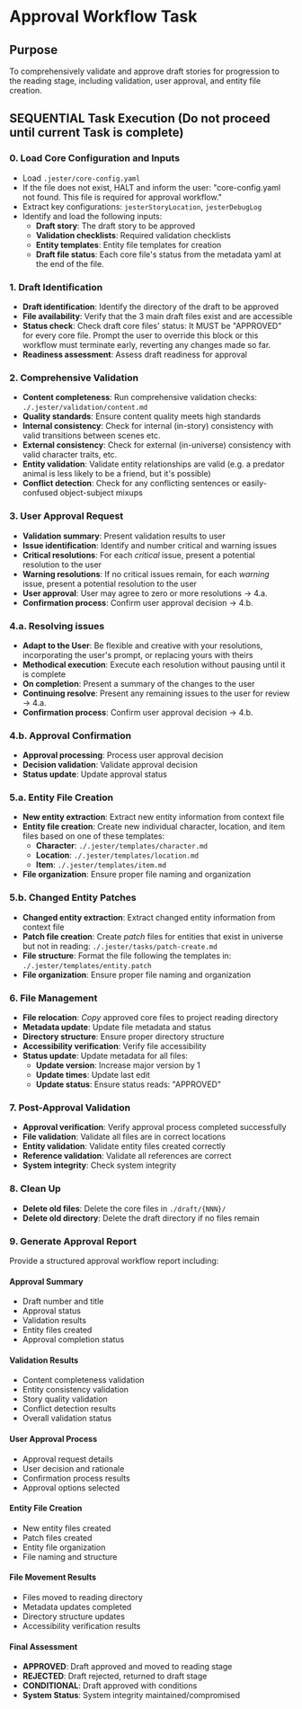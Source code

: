 

# Approval Workflow Task

## Purpose

To comprehensively validate and approve draft stories for progression to the reading stage, including validation, user approval, and entity file creation.

## SEQUENTIAL Task Execution (Do not proceed until current Task is complete)

### 0. Load Core Configuration and Inputs

- Load `.jester/core-config.yaml`
- If the file does not exist, HALT and inform the user: "core-config.yaml not found. This file is required for approval workflow."
- Extract key configurations: `jesterStoryLocation`, `jesterDebugLog`
- Identify and load the following inputs:
  - **Draft story**: The draft story to be approved
  - **Validation checklists**: Required validation checklists
  - **Entity templates**: Entity file templates for creation
  - **Draft file status**: Each core file's status from the metadata yaml at the end of the file.

### 1. Draft Identification

- **Draft identification**: Identify the directory of the draft to be approved
- **File availability**: Verify that the 3 main draft files exist and are accessible
- **Status check**: Check draft core files' status: It MUST be "APPROVED" for every core file. Prompt the user to override this block or this workflow must terminate early, reverting any changes made so far.
- **Readiness assessment**: Assess draft readiness for approval

### 2. Comprehensive Validation

- **Content completeness**: Run comprehensive validation checks: `./.jester/validation/content.md`
- **Quality standards**: Ensure content quality meets high standards
- **Internal consistency**: Check for internal (in-story) consistency with valid transitions between scenes etc.
- **External consistency**: Check for external (in-universe) consistency with valid character traits, etc.
- **Entity validation**: Validate entity relationships are valid (e.g. a predator animal is less likely to be a friend, but it's possible)
- **Conflict detection**: Check for any conflicting sentences or easily-confused object-subject mixups

### 3. User Approval Request

- **Validation summary**: Present validation results to user
- **Issue identification**: Identify and number critical and warning issues
- **Critical resolutions**: For each *critical* issue, present a potential resolution to the user
- **Warning resolutions**: If no critical issues remain, for each *warning* issue, present a potential resolution to the user
- **User approval**: User may agree to zero or more resolutions -> 4.a.
- **Confirmation process**: Confirm user approval decision -> 4.b.

### 4.a. Resolving issues

- **Adapt to the User**: Be flexible and creative with your resolutions, incorporating the user's prompt, or replacing yours with theirs
- **Methodical execution**: Execute each resolution without pausing until it is complete
- **On completion**: Present a summary of the changes to the user
- **Continuing resolve**: Present any remaining issues to the user for review -> 4.a.
- **Confirmation process**: Confirm user approval decision -> 4.b.

### 4.b. Approval Confirmation

- **Approval processing**: Process user approval decision
- **Decision validation**: Validate approval decision
- **Status update**: Update approval status

### 5.a. Entity File Creation

- **New entity extraction**: Extract new entity information from context file
- **Entity file creation**: Create new individual character, location, and item files based on one of these templates:
  - **Character**: `./.jester/templates/character.md`
  - **Location**: `./.jester/templates/location.md`
  - **Item**: `./.jester/templates/item.md`
- **File organization**: Ensure proper file naming and organization

### 5.b. Changed Entity Patches

- **Changed entity extraction**: Extract changed entity information from context file
- **Patch file creation**: Create *patch* files for entities that exist in universe but not in reading: `./.jester/tasks/patch-create.md`
- **File structure**: Format the file following the templates in: `./.jester/templates/entity.patch`
- **File organization**: Ensure proper file naming and organization

### 6. File Management

- **File relocation**: *Copy* approved core files to project reading directory
- **Metadata update**: Update file metadata and status
- **Directory structure**: Ensure proper directory structure
- **Accessibility verification**: Verify file accessibility
- **Status update**: Update metadata for all files:
  - **Update version**: Increase major version by 1
  - **Update times**: Update last edit
  - **Update status**: Ensure status reads: "APPROVED"

### 7. Post-Approval Validation

- **Approval verification**: Verify approval process completed successfully
- **File validation**: Validate all files are in correct locations
- **Entity validation**: Validate entity files created correctly
- **Reference validation**: Validate all references are correct
- **System integrity**: Check system integrity

### 8. Clean Up

- **Delete old files**: Delete the core files in `./draft/{NNN}/`
- **Delete old directory**: Delete the draft directory if no files remain

### 9. Generate Approval Report

Provide a structured approval workflow report including:

#### Approval Summary
- Draft number and title
- Approval status
- Validation results
- Entity files created
- Approval completion status

#### Validation Results
- Content completeness validation
- Entity consistency validation
- Story quality validation
- Conflict detection results
- Overall validation status

#### User Approval Process
- Approval request details
- User decision and rationale
- Confirmation process results
- Approval options selected

#### Entity File Creation
- New entity files created
- Patch files created
- Entity file organization
- File naming and structure

#### File Movement Results
- Files moved to reading directory
- Metadata updates completed
- Directory structure updates
- Accessibility verification results

#### Final Assessment
- **APPROVED**: Draft approved and moved to reading stage
- **REJECTED**: Draft rejected, returned to draft stage
- **CONDITIONAL**: Draft approved with conditions
- **System Status**: System integrity maintained/compromised